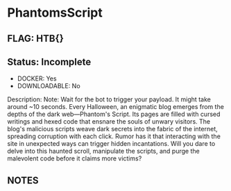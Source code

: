 # PhantomsScript

## FLAG: HTB{}

## Status: Incomplete

+ DOCKER: Yes
+ DOWNLOADABLE: No

Description: Note: Wait for the bot to trigger your payload. It might take around ~10 seconds. Every Halloween, an enigmatic blog emerges from the depths of the dark web—Phantom's Script. Its pages are filled with cursed writings and hexed code that ensnare the souls of unwary visitors. The blog's malicious scripts weave dark secrets into the fabric of the internet, spreading corruption with each click. Rumor has it that interacting with the site in unexpected ways can trigger hidden incantations. Will you dare to delve into this haunted scroll, manipulate the scripts, and purge the malevolent code before it claims more victims?

## NOTES

